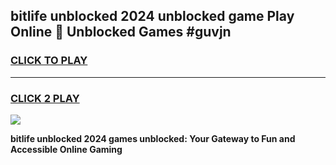 
## bitlife unblocked 2024 unblocked game Play Online 👋 Unblocked Games #guvjn
<h3>
<a href="https://premium.freeplayer.one?title=bitlife_unblocked_2024&ref=21F">CLICK TO PLAY</a></h3>
<hr>

<h3>
<a href="https://premium.freeplayer.one?title=bitlife_unblocked_2024&ref=21F">CLICK 2 PLAY</a>
  
</h3>

<a href="https://premium.freeplayer.one?title=bitlife_unblocked_2024&ref=21F/"><img src="https://clearcache.store/games.png"></a>


**bitlife unblocked 2024 games unblocked: Your Gateway to Fun and Accessible Online Gaming**
